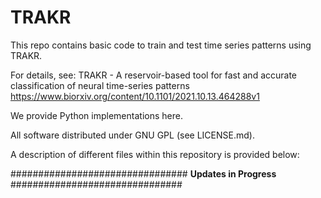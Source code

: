 # TRAKR

This repo contains basic code to train and test time series patterns using TRAKR.

For details, see: TRAKR - A reservoir-based tool for fast and accurate classification of neural time-series patterns https://www.biorxiv.org/content/10.1101/2021.10.13.464288v1

We provide Python implementations here. 

All software distributed under GNU GPL (see LICENSE.md).

A description of different files within this repository is provided below:


################################
**Updates in Progress**
###############################
